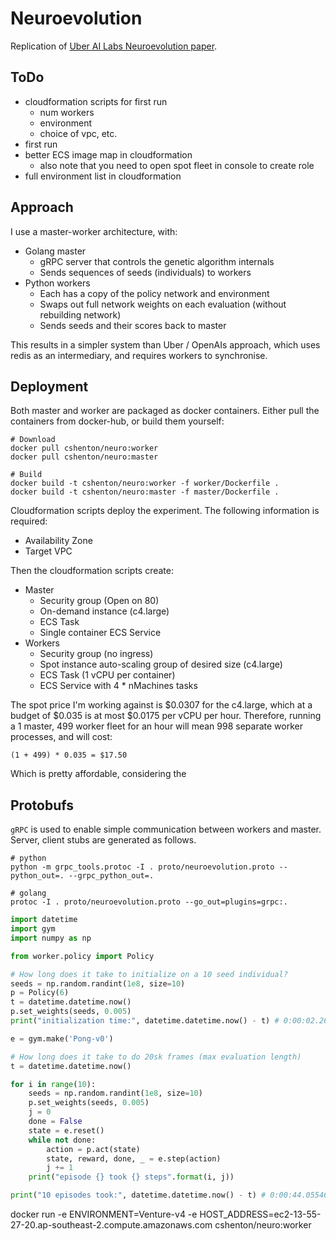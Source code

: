 # Neuroevolution

Replication of [Uber AI Labs Neuroevolution paper](https://arxiv.org/pdf/1712.06567.pdf).


## ToDo

- cloudformation scripts for first run
    - num workers
    - environment
    - choice of vpc, etc.
- first run
- better ECS image map in cloudformation
    - also note that you need to open spot fleet in console to create role
- full environment list in cloudformation


## Approach

I use a master-worker architecture, with:

- Golang master
    - gRPC server that controls the genetic algorithm internals
    - Sends sequences of seeds (individuals) to workers
- Python workers
    - Each has a copy of the policy network and environment
    - Swaps out full network weights on each evaluation (without rebuilding network)
    - Sends seeds and their scores back to master

This results in a simpler system than Uber / OpenAIs approach, which uses redis as an intermediary,
and requires workers to synchronise.


## Deployment

Both master and worker are packaged as docker containers. Either pull the containers from docker-hub,
or build them yourself:
```
# Download
docker pull cshenton/neuro:worker
docker pull cshenton/neuro:master

# Build
docker build -t cshenton/neuro:worker -f worker/Dockerfile .
docker build -t cshenton/neuro:master -f master/Dockerfile .
```

Cloudformation scripts deploy the experiment. The following information is required:
- Availability Zone
- Target VPC

Then the cloudformation scripts create:
- Master
    - Security group (Open on 80)
    - On-demand instance (c4.large)
    - ECS Task
    - Single container ECS Service
- Workers
    - Security group (no ingress)
    - Spot instance auto-scaling group of desired size (c4.large)
    - ECS Task (1 vCPU per container)
    - ECS Service with 4 * nMachines tasks

The spot price I'm working against is $0.0307 for the c4.large, which at a budget of $0.035 is at most
$0.0175 per vCPU per hour. Therefore, running a 1 master, 499 worker fleet for an hour will mean 998
separate worker processes, and will cost:
```
(1 + 499) * 0.035 = $17.50
```
Which is pretty affordable, considering the



## Protobufs

`gRPC` is used to enable simple communication between workers and master. Server, client stubs
are generated as follows.

```
# python
python -m grpc_tools.protoc -I . proto/neuroevolution.proto --python_out=. --grpc_python_out=.

# golang
protoc -I . proto/neuroevolution.proto --go_out=plugins=grpc:.
```


```python
import datetime
import gym
import numpy as np

from worker.policy import Policy

# How long does it take to initialize on a 10 seed individual?
seeds = np.random.randint(1e8, size=10)
p = Policy(6)
t = datetime.datetime.now()
p.set_weights(seeds, 0.005)
print("initialization time:", datetime.datetime.now() - t) # 0:00:02.267878

e = gym.make('Pong-v0')

# How long does it take to do 20sk frames (max evaluation length)
t = datetime.datetime.now()

for i in range(10):
    seeds = np.random.randint(1e8, size=10)
    p.set_weights(seeds, 0.005)
    j = 0
    done = False
    state = e.reset()
    while not done:
        action = p.act(state)
        state, reward, done, _ = e.step(action)
        j += 1
    print("episode {} took {} steps".format(i, j))

print("10 episodes took:", datetime.datetime.now() - t) # 0:00:44.055469
```

docker run -e ENVIRONMENT=Venture-v4 -e HOST_ADDRESS=ec2-13-55-27-20.ap-southeast-2.compute.amazonaws.com  cshenton/neuro:worker